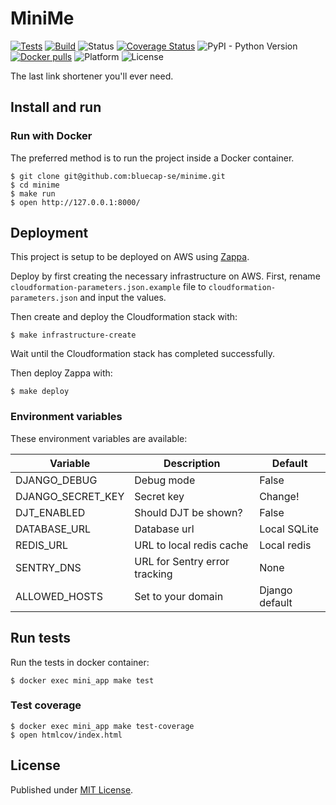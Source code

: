 # MiniMe

[![Tests](https://github.com/bluecap-se/minime/actions/workflows/test.yml/badge.svg)](https://github.com/bluecap-se/minime/actions/workflows/test.yml)
[![Build](https://github.com/bluecap-se/minime/actions/workflows/build.yml/badge.svg)](https://github.com/bluecap-se/minime/actions/workflows/build.yml)
![Status](https://img.shields.io/badge/status-stable-brightgreen.svg)
[![Coverage Status](https://coveralls.io/repos/github/bluecap-se/minime/badge.svg?branch=develop&gh)](https://coveralls.io/github/bluecap-se/minime?branch=develop)
![PyPI - Python Version](https://img.shields.io/badge/python-3.10-blue.svg)
[![Docker pulls](https://img.shields.io/docker/pulls/bluecap/minime)](https://hub.docker.com/r/bluecap/minime)
![Platform](https://img.shields.io/badge/platform-win%20%7C%20lin%20%7C%20osx-lightgrey.svg)
![License](https://img.shields.io/badge/license-MIT-blue.svg)

The last link shortener you'll ever need.

## Install and run

### Run with Docker

The preferred method is to run the project inside a Docker container.

```
$ git clone git@github.com:bluecap-se/minime.git
$ cd minime
$ make run
$ open http://127.0.0.1:8000/
```

## Deployment

This project is setup to be deployed on AWS using [Zappa](https://github.com/zappa/Zappa).

Deploy by first creating the necessary infrastructure on AWS. First, rename `cloudformation-parameters.json.example` file to
`cloudformation-parameters.json` and input the values.

Then create and deploy the Cloudformation stack with:

```
$ make infrastructure-create
```

Wait until the Cloudformation stack has completed successfully.

Then deploy Zappa with:

```
$ make deploy
```

### Environment variables

These environment variables are available:

| Variable          | Description                   | Default        |
| ----------------- | ----------------------------- | -------------- |
| DJANGO_DEBUG      | Debug mode                    | False          |
| DJANGO_SECRET_KEY | Secret key                    | Change!        |
| DJT_ENABLED       | Should DJT be shown?          | False          |
| DATABASE_URL      | Database url                  | Local SQLite   |
| REDIS_URL         | URL to local redis cache      | Local redis    |
| SENTRY_DNS        | URL for Sentry error tracking | None           |
| ALLOWED_HOSTS     | Set to your domain            | Django default |

## Run tests

Run the tests in docker container:

```
$ docker exec mini_app make test
```

### Test coverage

```
$ docker exec mini_app make test-coverage
$ open htmlcov/index.html
```

## License

Published under [MIT License](https://github.com/bluecap-se/minime/blob/master/LICENSE).
